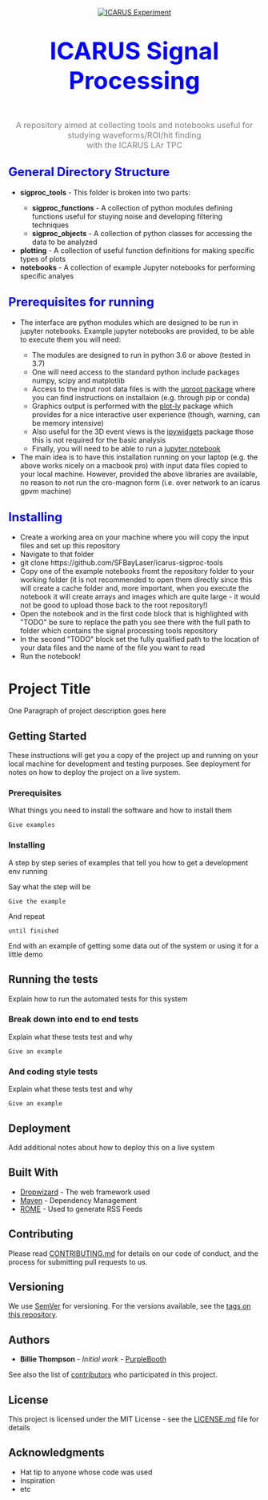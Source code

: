 <!-- It seems that github simply ignores the "style" tags within div tags... so try something different -->
<p align=center>
<a href="http://icarus.lngs.infn.it"><img src="http://icarus.lngs.infn.it/img/n3.jpg" alt="ICARUS Experiment" style="border:0"></a>
</p>

<h1 align=center><font color="blue"><font size="7">ICARUS Signal Processing</font></font></h1><br>
<p align=center>
<font color="gray"><font size="3">A repository aimed at collecting tools and notebooks useful for studying waveforms/ROI/hit finding <br>with the ICARUS LAr TPC</font></font><br>
</p>


<h2><font color="blue"><font size="5">General Directory Structure</font></font></h2>
<ul>
    <li><b>sigproc_tools</b> - This folder is broken into two parts:</li>
        <ul>
            <li><b>sigproc_functions</b> - A collection of python modules defining functions useful for stuying noise and developing filtering techniques </li>
            <li><b>sigproc_objects</b> - A collection of python classes for accessing the data to be analyzed</li>
        </ul>
    <li><b>plotting</b> - A collection of useful function definitions for making specific types of plots</li>
    <li><b>notebooks</b> - A collection of example Jupyter notebooks for performing specific analyes</li>
</ul>

<h2><font color="blue"><font size="5">Prerequisites for running</font></font></h2>
<ul>
    <li>The interface are python modules which are designed to be run in jupyter notebooks. Example jupyter notebooks are provided, to be able to execute them you will need:</li>
    <ul>
        <li>The modules are designed to run in python 3.6 or above (tested in 3.7)</li>
        <li>One will need access to the standard python include packages numpy, scipy and matplotlib</li>
        <li>Access to the input root data files is with the <a href="https://uproot.readthedocs.io/en/latest/">uproot package</a> where you can find instructions on installaion (e.g. through pip or conda)</li>
        <li>Graphics output is performed with the <a href="https://plotly/python/">plot-ly</a> package which provides for a nice interactive user experience (though, warning, can be memory intensive)</li>
        <li>Also useful for the 3D event views is the <a href="https://ipywidgets.readthedocs.io/en/latest/">ipywidgets</a> package those this is not required for the basic analysis</li>
        <li>Finally, you will need to be able to run a <a href="https://jupyter-notebook.readthedocs.io/en/stable/">jupyter notebook</a>
    </ul>
    <li>The main idea is to have this installation running on your laptop (e.g. the above works nicely on a macbook pro) with input data files copied to your local machine. However, provided the above libraries are available, no reason to not run the cro-magnon form (i.e. over network to an icarus gpvm machine)</li>
</ul>

<h2><font color="blue"><font size="5">Installing</font></font></h2>
<ul>
    <li>Create a working area on your machine where you will copy the input files and set up this repository</li>
    <li>Navigate to that folder
    <li>git clone https://github.com/SFBayLaser/icarus-sigproc-tools </li>
    <li>Copy one of the example notebooks fromt the repository folder to your working folder (it is not recommended to open them directly since this will create a cache folder and, more important, when you execute the notebook it will create arrays and images which are quite large - it would not be good to upload those back to the root repository!)</li>
    <li>Open the notebook and in the first code block that is highlighted with "TODO" be sure to replace the path you see there with the full path to folder which contains the signal processing tools repository</li>
    <li>In the second "TODO" block set the fully qualified path to the location of your data files and the name of the file you want to read</li>
    <li>Run the notebook!</li>
</ul>





# Project Title

One Paragraph of project description goes here

## Getting Started

These instructions will get you a copy of the project up and running on your local machine for development and testing purposes. See deployment for notes on how to deploy the project on a live system.

### Prerequisites

What things you need to install the software and how to install them

```
Give examples
```

### Installing

A step by step series of examples that tell you how to get a development env running

Say what the step will be

```
Give the example
```

And repeat

```
until finished
```

End with an example of getting some data out of the system or using it for a little demo

## Running the tests

Explain how to run the automated tests for this system

### Break down into end to end tests

Explain what these tests test and why

```
Give an example
```

### And coding style tests

Explain what these tests test and why

```
Give an example
```

## Deployment

Add additional notes about how to deploy this on a live system

## Built With

* [Dropwizard](http://www.dropwizard.io/1.0.2/docs/) - The web framework used
* [Maven](https://maven.apache.org/) - Dependency Management
* [ROME](https://rometools.github.io/rome/) - Used to generate RSS Feeds

## Contributing

Please read [CONTRIBUTING.md](https://gist.github.com/PurpleBooth/b24679402957c63ec426) for details on our code of conduct, and the process for submitting pull requests to us.

## Versioning

We use [SemVer](http://semver.org/) for versioning. For the versions available, see the [tags on this repository](https://github.com/your/project/tags). 

## Authors

* **Billie Thompson** - *Initial work* - [PurpleBooth](https://github.com/PurpleBooth)

See also the list of [contributors](https://github.com/your/project/contributors) who participated in this project.

## License

This project is licensed under the MIT License - see the [LICENSE.md](LICENSE.md) file for details

## Acknowledgments

* Hat tip to anyone whose code was used
* Inspiration
* etc


